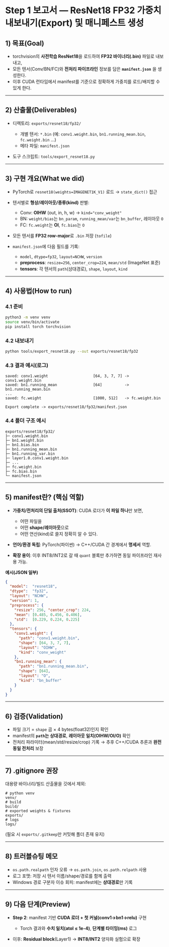 # Step 1 보고서 — ResNet18 FP32 가중치 내보내기(Export) 및 매니페스트 생성

## 1) 목표(Goal)

* torchvision의 **사전학습 ResNet18**을 로드하여 **FP32 바이너리(.bin)** 파일로 내보내고,
* 모든 텐서(Conv/BN/FC)와 **전처리 파이프라인** 정보를 담은 **`manifest.json`** 을 생성한다.
* 이후 CUDA 런타임에서 manifest를 기준으로 정확하게 가중치를 로드/배치할 수 있게 한다.

---

## 2) 산출물(Deliverables)

* 디렉토리: `exports/resnet18/fp32/`

  * 개별 텐서: `*.bin` (예: `conv1.weight.bin`, `bn1.running_mean.bin`, `fc.weight.bin` …)
  * 메타 파일: `manifest.json`
* 도구 스크립트: `tools/export_resnet18.py`

---

## 3) 구현 개요(What we did)

* PyTorch로 `resnet18(weights=IMAGENET1K_V1)` 로드 → `state_dict()` 접근
* 텐서별로 **형상/레이아웃/종류(kind)** 판별:

  * Conv: **OIHW** (out, in, h, w) → `kind="conv_weight"`
  * BN: `weight/bias`는 `bn_param`, `running_mean/var`는 `bn_buffer`, 레이아웃 `O`
  * FC: `fc.weight`는 **OI**, `fc.bias`는 `O`
* 모든 텐서를 **FP32 row-major**로 `.bin` 저장 (`tofile`)
* `manifest.json`에 다음 필드를 기록:

  * `model`, `dtype=fp32`, `layout=NCHW`, `version`
  * **preprocess**: `resize=256`, `center_crop=224`, `mean/std` (ImageNet 표준)
  * **tensors**: 각 텐서의 `path`(상대경로), `shape`, `layout`, `kind`

---

## 4) 사용법(How to run)

### 4.1 준비

```bash
python3 -m venv venv
source venv/bin/activate
pip install torch torchvision
```

### 4.2 내보내기

```bash
python tools/export_resnet18.py --out exports/resnet18/fp32
```

### 4.3 결과 예시(로그)

```
saved: conv1.weight                    [64, 3, 7, 7] -> conv1.weight.bin
saved: bn1.running_mean                [64]          -> bn1.running_mean.bin
...
saved: fc.weight                       [1000, 512]   -> fc.weight.bin

Export complete -> exports/resnet18/fp32/manifest.json
```

### 4.4 폴더 구조 예시

```
exports/resnet18/fp32/
├─ conv1.weight.bin
├─ bn1.weight.bin
├─ bn1.bias.bin
├─ bn1.running_mean.bin
├─ bn1.running_var.bin
├─ layer1.0.conv1.weight.bin
├─ ...
├─ fc.weight.bin
├─ fc.bias.bin
└─ manifest.json
```

---

## 5) manifest란? (핵심 역할)

* **가중치/전처리의 단일 출처(SSOT)**: CUDA 로더가 **이 파일 하나**만 보면,

  * 어떤 파일을
  * 어떤 **shape/레이아웃**으로
  * 어떤 연산(kind)로 쓸지
    정확히 알 수 있다.
* **언어/환경 독립**: PyTorch(파이썬) → C++/CUDA 간 경계에서 **명세서** 역할.
* **확장 용이**: 이후 INT8/INT2로 갈 때 `quant` 블록만 추가하면 동일 파이프라인 재사용 가능.

**예시(JSON 일부)**

```json
{
  "model":  "resnet18",
  "dtype":  "fp32",
  "layout": "NCHW",
  "version": 1,
  "preprocess": {
    "resize": 256, "center_crop": 224,
    "mean": [0.485, 0.456, 0.406],
    "std":  [0.229, 0.224, 0.225]
  },
  "tensors": {
    "conv1.weight": {
      "path": "conv1.weight.bin",
      "shape": [64, 3, 7, 7],
      "layout": "OIHW",
      "kind": "conv_weight"
    },
    "bn1.running_mean": {
      "path": "bn1.running_mean.bin",
      "shape": [64],
      "layout": "O",
      "kind": "bn_buffer"
    }
  }
}
```

---

## 6) 검증(Validation)

* 파일 크기 = `shape` 곱 × 4 bytes(float32)인지 확인
* manifest의 **`path`는 상대경로**, **레이아웃 일치(OIHW/OI/O)** 확인
* 전처리 파라미터(mean/std/resize/crop) 기록 → 추후 C++/CUDA 추론과 **완전 동일 전처리** 보장

---

## 7) .gitignore 권장

대용량 바이너리/빌드 산출물을 깃에서 제외:

```
# python venv
venv/
# build
build/
# exported weights & fixtures
exports/
# logs
logs/
```

(필요 시 `exports/.gitkeep`만 커밋해 폴더 존재 유지)

---

## 8) 트러블슈팅 메모

* `os.path.realpath` 인자 오류 → `os.path.join`, `os.path.relpath` 사용
* 로그 포맷: 저장 시 텐서 이름/shape/경로를 함께 출력
* Windows 경로 구분자 이슈 회피: manifest에는 **상대경로**만 기록

---

## 9) 다음 단계(Preview)

* **Step 2**: manifest 기반 **CUDA 로더 + 첫 커널(conv1→bn1→relu)** 구현

  * Torch 결과와 **수치 일치(atol ≤ 1e-4)**, **단계별 타이밍(ms)** 로그
* 이후: **Residual block**(Layer1) → **INT8/INT2** 양자화 실험으로 확장

